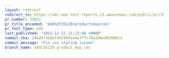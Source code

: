 ```yaml
---
layout: redirect
redirect_to: https://a8c-woo-test-reports.s3.amazonaws.com/public/pr/35652/e2e/index.html
pr_number: 35652
pr_title_encoded: "Add%2F35129+product+mvp+ces"
pr_test_type: e2e
last_published: "2022-11-21 11:13:48 +0000"
commit_sha: 24bd9f368af4429dfea4e7f7c76a3d6ed6590614
commit_message: "Fix css styling issues"
branch_name: add/35129_product_mvp_ces
---
```

